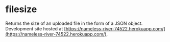# filesize

Returns the size of an uploaded file in the form of a JSON object. Development site hosted at [https://nameless-river-74522.herokuapp.com/](https://nameless-river-74522.herokuapp.com/).
